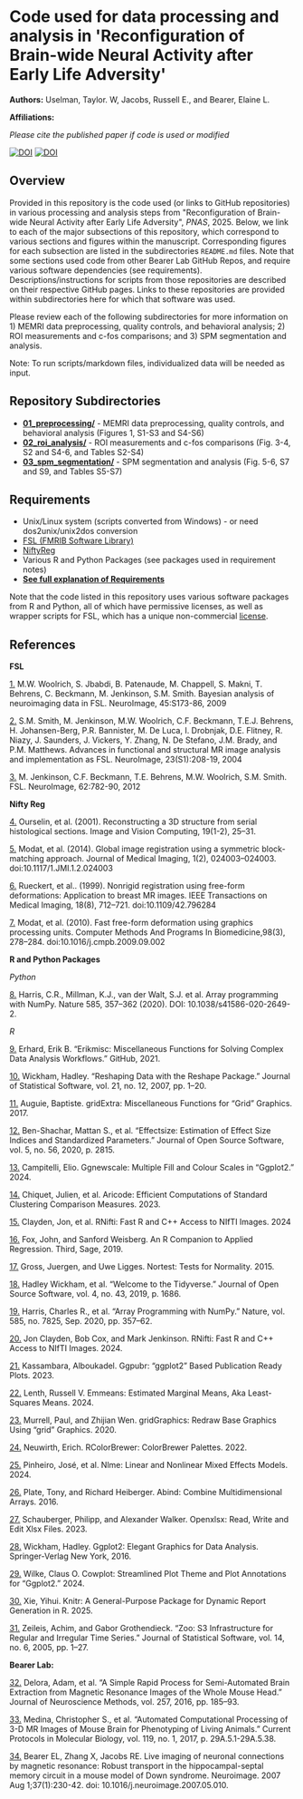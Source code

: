 # Code used for data processing and analysis in 'Reconfiguration of Brain-wide Neural Activity after Early Life Adversity'

__Authors:__ Uselman, Taylor. W, Jacobs, Russell E., and Bearer, Elaine L.

__Affiliations:__

_Please cite the published paper if code is used or modified_

[![DOI](https://img.shields.io/badge/DOI-10.1101/bioRxiv.2023.09.10.557058-blue)](https://doi.org/10.1101/2023.09.10.557058) [![DOI](https://img.shields.io/badge/DOI-10.1101/bioRxiv.2023.09.10.557058-maroon)](https://doi.org/10.1101/2023.09.10.557058)


## Overview

Provided in this repository is the code used (or links to GitHub repositories) in various processing and analysis steps from "Reconfiguration of Brain-wide Neural Activity after Early Life Adversity", _PNAS_, 2025. Below, we link to each of the major subsections of this repository, which correspond to various sections and figures within the manuscript. Corresponding figures for each subsection are listed in the subdirectories `README.md` files. Note that some sections used code from other Bearer Lab GitHub Repos, and require various software dependencies (see requirements). Descriptions/instructions for scripts from those repositories are described on their respective GitHub pages. Links to these repositories are provided within subdirectories here for which that software was used.  

Please review each of the following subdirectories for more information on 1) MEMRI data preprocessing, quality controls, and behavioral analysis; 2)  ROI measurements and c-fos comparisons; and 3) SPM segmentation and analysis.

Note: To run scripts/markdown files, individualized data will be needed as input. 

## Repository Subdirectories
- **[01_preprocessing/](01_preprocessing/)** - MEMRI data preprocessing, quality controls, and behavioral analysis (Figures 1, S1-S3 and S4-S6)
- **[02_roi_analysis/](02_roi_analysis/)** - ROI measurements and c-fos comparisons (Fig. 3-4, S2 and S4-6, and Tables S2-S4)
- **[03_spm_segmentation/](03_spm_segmentation/)** - SPM segmentation and analysis (Fig. 5-6, S7 and S9, and Tables S5-S7)

## Requirements
- Unix/Linux system (scripts converted from Windows) - or need dos2unix/unix2dos conversion
- [FSL (FMRIB Software Library)](https://fsl.fmrib.ox.ac.uk/fsl/docs/#/)
- [NiftyReg](https://github.com/KCL-BMEIS/niftyreg)
- Various R and Python Packages (see packages used in requirement notes)
- **[See full explanation of Requirements](requirements/)**

Note that the code listed in this repository uses various software packages from R and Python, all of which have permissive licenses, as well as wrapper scripts for FSL, which has a unique non-commercial [license](https://fsl.fmrib.ox.ac.uk/fsl/docs/#/license). 

## References

**FSL**

[1.](https://pubmed.ncbi.nlm.nih.gov/19059349/)  M.W. Woolrich, S. Jbabdi, B. Patenaude, M. Chappell, S. Makni, T. Behrens, C. Beckmann, M. Jenkinson, S.M. Smith. Bayesian analysis of neuroimaging data in FSL. NeuroImage, 45:S173-86, 2009
    
[2.](https://pubmed.ncbi.nlm.nih.gov/15501092/)  S.M. Smith, M. Jenkinson, M.W. Woolrich, C.F. Beckmann, T.E.J. Behrens, H. Johansen-Berg, P.R. Bannister, M. De Luca, I. Drobnjak, D.E. Flitney, R. Niazy, J. Saunders, J. Vickers, Y. Zhang, N. De Stefano, J.M. Brady, and P.M. Matthews. Advances in functional and structural MR image analysis and implementation as FSL. NeuroImage, 23(S1):208-19, 2004
    
[3.](https://pubmed.ncbi.nlm.nih.gov/21979382/)  M. Jenkinson, C.F. Beckmann, T.E. Behrens, M.W. Woolrich, S.M. Smith. FSL. NeuroImage, 62:782-90, 2012

**Nifty Reg**

[4.](https://doi.org/10.1016/S0262-8856(00)00052-4) Ourselin, et al. (2001). Reconstructing a 3D structure from serial histological sections. Image and Vision Computing, 19(1-2), 25–31.

[5.](https://pubmed.ncbi.nlm.nih.gov/26158035/) Modat, et al. (2014). Global image registration using a symmetric block-matching approach. Journal of Medical Imaging, 1(2), 024003–024003. doi:10.1117/1.JMI.1.2.024003

[6.](https://pmc.ncbi.nlm.nih.gov/articles/PMC3043828/) Rueckert, et al.. (1999). Nonrigid registration using free-form deformations: Application to breast MR images. IEEE Transactions on Medical Imaging, 18(8), 712–721. doi:10.1109/42.796284

[7.](https://pubmed.ncbi.nlm.nih.gov/19818524/) Modat, et al. (2010). Fast free-form deformation using graphics processing units. Computer Methods And Programs In Biomedicine,98(3), 278–284. doi:10.1016/j.cmpb.2009.09.002

**R and Python Packages**

_Python_

[8.](https://doi.org/10.1038/s41586-020-2649-2) Harris, C.R., Millman, K.J., van der Walt, S.J. et al. Array programming with NumPy. Nature 585, 357–362 (2020). DOI: 10.1038/s41586-020-2649-2.

_R_

[9.](https://github.com/erikerhardt/erikmisc) Erhard, Erik B. “Erikmisc: Miscellaneous Functions for Solving Complex Data Analysis Workflows.” GitHub, 2021.

[10.](http://www.jstatsoft.org/v21/i12/) Wickham, Hadley. “Reshaping Data with the Reshape Package.” Journal of Statistical Software, vol. 21, no. 12, 2007, pp. 1–20.

[11.](https://CRAN.R-project.org/package=gridExtra) Auguie, Baptiste. gridExtra: Miscellaneous Functions for “Grid” Graphics. 2017.

[12.](https://doi.org/10.21105/joss.02815) Ben-Shachar, Mattan S., et al. “Effectsize: Estimation of Effect Size Indices and Standardized Parameters.” Journal of Open Source Software, vol. 5, no. 56, 2020, p. 2815.

[13.](https://CRAN.R-project.org/package=ggnewscale) Campitelli, Elio. Ggnewscale: Multiple Fill and Colour Scales in “Ggplot2.” 2024.

[14.](https://CRAN.R-project.org/package=aricode) Chiquet, Julien, et al. Aricode: Efficient Computations of Standard Clustering Comparison Measures. 2023.

[15.](https://CRAN.R-project.org/package=RNifti) Clayden, Jon, et al. RNifti: Fast R and C++ Access to NIfTI Images. 2024

[16.](https://socialsciences.mcmaster.ca/jfox/Books/Companion/) Fox, John, and Sanford Weisberg. An R Companion to Applied Regression. Third, Sage, 2019.

[17.](https://CRAN.R-project.org/package=nortest) Gross, Juergen, and Uwe Ligges. Nortest: Tests for Normality. 2015.

[18.](https://doi.org/10.21105/joss.01686) Hadley Wickham, et al. “Welcome to the Tidyverse.” Journal of Open Source Software, vol. 4, no. 43, 2019, p. 1686.

[19.](https://doi.org/10.1038/s41586-020-2649-2) Harris, Charles R., et al. “Array Programming with NumPy.” Nature, vol. 585, no. 7825, Sep. 2020, pp. 357–62.

[20.](https://CRAN.R-project.org/package=RNifti) Jon Clayden, Bob Cox, and Mark Jenkinson. RNifti: Fast R and C++ Access to NIfTI Images. 2024.

[21.](https://CRAN.R-project.org/package=ggpubr) Kassambara, Alboukadel. Ggpubr: “ggplot2” Based Publication Ready Plots. 2023.

[22.](https://CRAN.R-project.org/package=emmeans) Lenth, Russell V. Emmeans: Estimated Marginal Means, Aka Least-Squares Means. 2024.

[23.](https://CRAN.R-project.org/package=gridGraphics) Murrell, Paul, and Zhijian Wen. gridGraphics: Redraw Base Graphics Using “grid” Graphics. 2020.

[24.](https://CRAN.R-project.org/package=RColorBrewer) Neuwirth, Erich. RColorBrewer: ColorBrewer Palettes. 2022.

[25.](https://CRAN.R-project.org/package=nlme) Pinheiro, José, et al. Nlme: Linear and Nonlinear Mixed Effects Models. 2024.

[26.](https://CRAN.R-project.org/package=abind) Plate, Tony, and Richard Heiberger. Abind: Combine Multidimensional Arrays. 2016.

[27.](https://CRAN.R-project.org/package=openxlsx) Schauberger, Philipp, and Alexander Walker. Openxlsx: Read, Write and Edit Xlsx Files. 2023.

[28.](https://ggplot2.tidyverse.org) Wickham, Hadley. Ggplot2: Elegant Graphics for Data Analysis. Springer-Verlag New York, 2016.

[29.](https://CRAN.R-project.org/package=cowplot) Wilke, Claus O. Cowplot: Streamlined Plot Theme and Plot Annotations for “Ggplot2.” 2024.

[30.](https://yihui.org/knitr/) Xie, Yihui. Knitr: A General-Purpose Package for Dynamic Report Generation in R. 2025.

[31.](https://doi.org/10.18637/jss.v014.i06) Zeileis, Achim, and Gabor Grothendieck. “Zoo: S3 Infrastructure for Regular and Irregular Time Series.” Journal of Statistical Software, vol. 14, no. 6, 2005, pp. 1–27.

**Bearer Lab:**

[32.](https://doi.org/10.1016/j.jneumeth.2015.09.031) Delora, Adam, et al. “A Simple Rapid Process for Semi-Automated Brain Extraction from Magnetic Resonance Images of the Whole Mouse Head.” Journal of Neuroscience Methods, vol. 257, 2016, pp. 185–93.

[33.](https://doi.org/10.1002/cpmb.40) Medina, Christopher S., et al. “Automated Computational Processing of 3-D MR Images of Mouse Brain for Phenotyping of Living Animals.” Current Protocols in Molecular Biology, vol. 119, no. 1, 2017, p. 29A.5.1-29A.5.38.

[34.](https://doi.org/10.1016/j.neuroimage.2007.05.010) Bearer EL, Zhang X, Jacobs RE. Live imaging of neuronal connections by magnetic resonance: Robust transport in the hippocampal-septal memory circuit in a mouse model of Down syndrome. Neuroimage. 2007 Aug 1;37(1):230-42. doi: 10.1016/j.neuroimage.2007.05.010.

